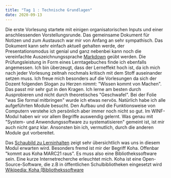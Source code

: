 ```yaml
---
title: "Tag 1 : Technische Grundlagen"
date: 2020-09-13
---
```


Die erste Vorlesung startete mit einigen organisatorischen Inputs und einer anschliessenden Vorstellungsrunde. Das gemeinsame Dokument für Notizen und zum Austausch war mir von Anfang an sehr sympathisch. Das Dokument kann sehr einfach aktuell gehalten werde, der Presentationsmodus ist genial und ganz nebenbei kann noch die vereinfachte Auszeichnungssprache [Markdown](https://de.wikipedia.org/wiki/Markdown) geübt werden.
Die Prüfungsleistung in Form eines Lerntagebuches finde ich ebenfalls angemessen. Ich bin überzeugt, dass der Lerneffekt hoch ist, da ich mich nach jeder Vorlesung zeitnah nochmals kritisch mit dem Stoff auseinander setzen muss.
Ich freue mich besonders auf die Vorlesungen da sich der Dozent folgenden Slogan zu Herzen nimmt: "Wissen kommt von Machen". Das passt mir sehr gut in den Kragen. Ich lerne am besten durch Ausprobieren und nicht durch theoretisches "Geschwafel".
Bei der Folie "was Sie formal mitbringen" wurde ich etwas nervös. Natürlich habe ich alle aufgeführten Module besucht. Den Aufbau und die Funktionsweise von Computern verstehe ich persönlich aber immer noch nicht so gut. Im WINF-Modul haben wir vor allem Begriffe auswendig gelernt. Was genau mit "System- und Anwendungssoftware zu systematisieren" gemeint ist, ist mir auch nicht ganz klar. Ansonsten bin ich, vermutlich, durch die anderen Module gut vorbereitet.

Das [Schaubild zu Lerninhalten](https://pad.gwdg.de/0aeVcWNyS7mGcJ6VFA-jSQ?view#Schaubild-zu-Lehrinhalten) zeigt sehr übersichtlich was uns in diesem Modul erwarten wird. Besonders fremd ist mir der Begriff Koha. Offenbar "kommt aus Koha MARC21 raus". Es muss also eine Bibliothekssoftware sein. Eine kurze Internetrecherche erleuchtet mich. Koha ist eine Open-Source-Software, die z.B in öffentlichen Schulbibliotheken eingesetzt wird [Wikipedia: Koha (Bibliothekssoftware](https://de.wikipedia.org/wiki/Koha_(Bibliothekssoftware))



